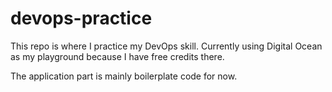 # devops-practice

This repo is where I practice my DevOps skill. Currently using Digital Ocean as my playground because I have free credits there.

The application part is mainly boilerplate code for now.